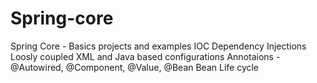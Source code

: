 # Spring-core
Spring Core - Basics projects and examples
IOC
Dependency Injections
Loosly coupled
XML and Java based configurations
Annotaions - @Autowired, @Component, @Value, @Bean
Bean Life cycle
